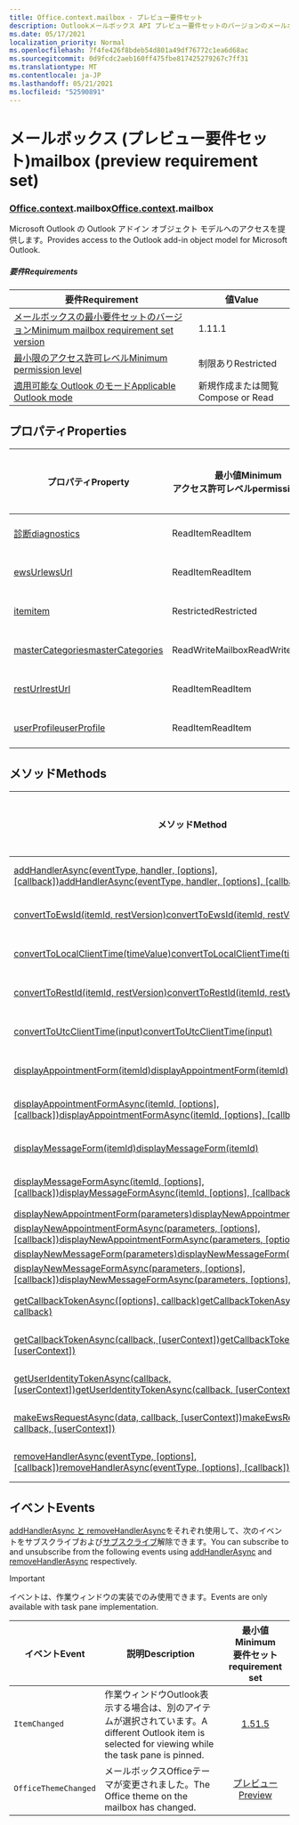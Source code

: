 ```yaml
---
title: Office.context.mailbox - プレビュー要件セット
description: Outlookメールボックス API プレビュー要件セットのバージョンのメールボックス オブジェクト モデル。
ms.date: 05/17/2021
localization_priority: Normal
ms.openlocfilehash: 7f4fe426f8bdeb54d801a49df76772c1ea6d68ac
ms.sourcegitcommit: 0d9fcdc2aeb160ff475fbe817425279267c7ff31
ms.translationtype: MT
ms.contentlocale: ja-JP
ms.lasthandoff: 05/21/2021
ms.locfileid: "52590891"
---
```

# <a name="mailbox-preview-requirement-set"></a><span data-ttu-id="8efdb-103">メールボックス (プレビュー要件セット)</span><span class="sxs-lookup"><span data-stu-id="8efdb-103">mailbox (preview requirement set)</span></span>

### <a name="officecontextmailbox"></a><span data-ttu-id="8efdb-104">[Office](office.md)[.context](office.context.md).mailbox</span><span class="sxs-lookup"><span data-stu-id="8efdb-104">[Office](office.md)[.context](office.context.md).mailbox</span></span>

<span data-ttu-id="8efdb-105">Microsoft Outlook の Outlook アドイン オブジェクト モデルへのアクセスを提供します。</span><span class="sxs-lookup"><span data-stu-id="8efdb-105">Provides access to the Outlook add-in object model for Microsoft Outlook.</span></span>

##### <a name="requirements"></a><span data-ttu-id="8efdb-106">要件</span><span class="sxs-lookup"><span data-stu-id="8efdb-106">Requirements</span></span>

|<span data-ttu-id="8efdb-107">要件</span><span class="sxs-lookup"><span data-stu-id="8efdb-107">Requirement</span></span>| <span data-ttu-id="8efdb-108">値</span><span class="sxs-lookup"><span data-stu-id="8efdb-108">Value</span></span>|
|---|---|
|[<span data-ttu-id="8efdb-109">メールボックスの最小要件セットのバージョン</span><span class="sxs-lookup"><span data-stu-id="8efdb-109">Minimum mailbox requirement set version</span></span>](../../requirement-sets/outlook-api-requirement-sets.md)| <span data-ttu-id="8efdb-110">1.1</span><span class="sxs-lookup"><span data-stu-id="8efdb-110">1.1</span></span>|
|[<span data-ttu-id="8efdb-111">最小限のアクセス許可レベル</span><span class="sxs-lookup"><span data-stu-id="8efdb-111">Minimum permission level</span></span>](../../../outlook/understanding-outlook-add-in-permissions.md)| <span data-ttu-id="8efdb-112">制限あり</span><span class="sxs-lookup"><span data-stu-id="8efdb-112">Restricted</span></span>|
|[<span data-ttu-id="8efdb-113">適用可能な Outlook のモード</span><span class="sxs-lookup"><span data-stu-id="8efdb-113">Applicable Outlook mode</span></span>](../../../outlook/outlook-add-ins-overview.md#extension-points)| <span data-ttu-id="8efdb-114">新規作成または閲覧</span><span class="sxs-lookup"><span data-stu-id="8efdb-114">Compose or Read</span></span>|

## <a name="properties"></a><span data-ttu-id="8efdb-115">プロパティ</span><span class="sxs-lookup"><span data-stu-id="8efdb-115">Properties</span></span>

| <span data-ttu-id="8efdb-116">プロパティ</span><span class="sxs-lookup"><span data-stu-id="8efdb-116">Property</span></span> | <span data-ttu-id="8efdb-117">最小値</span><span class="sxs-lookup"><span data-stu-id="8efdb-117">Minimum</span></span><br><span data-ttu-id="8efdb-118">アクセス許可レベル</span><span class="sxs-lookup"><span data-stu-id="8efdb-118">permission level</span></span> | <span data-ttu-id="8efdb-119">モード</span><span class="sxs-lookup"><span data-stu-id="8efdb-119">Modes</span></span> | <span data-ttu-id="8efdb-120">戻り値の種類</span><span class="sxs-lookup"><span data-stu-id="8efdb-120">Return type</span></span> | <span data-ttu-id="8efdb-121">最小値</span><span class="sxs-lookup"><span data-stu-id="8efdb-121">Minimum</span></span><br><span data-ttu-id="8efdb-122">要件セット</span><span class="sxs-lookup"><span data-stu-id="8efdb-122">requirement set</span></span> |
|---|---|---|---|:---:|
| [<span data-ttu-id="8efdb-123">診断</span><span class="sxs-lookup"><span data-stu-id="8efdb-123">diagnostics</span></span>](/javascript/api/outlook/office.mailbox?view=outlook-js-preview&preserve-view=true#diagnostics) | <span data-ttu-id="8efdb-124">ReadItem</span><span class="sxs-lookup"><span data-stu-id="8efdb-124">ReadItem</span></span> | <span data-ttu-id="8efdb-125">作成</span><span class="sxs-lookup"><span data-stu-id="8efdb-125">Compose</span></span><br><span data-ttu-id="8efdb-126">Read</span><span class="sxs-lookup"><span data-stu-id="8efdb-126">Read</span></span> | [<span data-ttu-id="8efdb-127">Diagnostics</span><span class="sxs-lookup"><span data-stu-id="8efdb-127">Diagnostics</span></span>](/javascript/api/outlook/office.diagnostics?view=outlook-js-preview&preserve-view=true) | [<span data-ttu-id="8efdb-128">1.1</span><span class="sxs-lookup"><span data-stu-id="8efdb-128">1.1</span></span>](../requirement-set-1.1/outlook-requirement-set-1.1.md) |
| [<span data-ttu-id="8efdb-129">ewsUrl</span><span class="sxs-lookup"><span data-stu-id="8efdb-129">ewsUrl</span></span>](/javascript/api/outlook/office.mailbox?view=outlook-js-preview&preserve-view=true#ewsurl) | <span data-ttu-id="8efdb-130">ReadItem</span><span class="sxs-lookup"><span data-stu-id="8efdb-130">ReadItem</span></span> | <span data-ttu-id="8efdb-131">作成</span><span class="sxs-lookup"><span data-stu-id="8efdb-131">Compose</span></span><br><span data-ttu-id="8efdb-132">Read</span><span class="sxs-lookup"><span data-stu-id="8efdb-132">Read</span></span> | <span data-ttu-id="8efdb-133">String</span><span class="sxs-lookup"><span data-stu-id="8efdb-133">String</span></span> | [<span data-ttu-id="8efdb-134">1.1</span><span class="sxs-lookup"><span data-stu-id="8efdb-134">1.1</span></span>](../requirement-set-1.1/outlook-requirement-set-1.1.md) |
| [<span data-ttu-id="8efdb-135">item</span><span class="sxs-lookup"><span data-stu-id="8efdb-135">item</span></span>](office.context.mailbox.item.md) | <span data-ttu-id="8efdb-136">Restricted</span><span class="sxs-lookup"><span data-stu-id="8efdb-136">Restricted</span></span> | <span data-ttu-id="8efdb-137">作成</span><span class="sxs-lookup"><span data-stu-id="8efdb-137">Compose</span></span><br><span data-ttu-id="8efdb-138">Read</span><span class="sxs-lookup"><span data-stu-id="8efdb-138">Read</span></span> | [<span data-ttu-id="8efdb-139">項目</span><span class="sxs-lookup"><span data-stu-id="8efdb-139">Item</span></span>](/javascript/api/outlook/office.item?view=outlook-js-preview&preserve-view=true) | [<span data-ttu-id="8efdb-140">1.1</span><span class="sxs-lookup"><span data-stu-id="8efdb-140">1.1</span></span>](../requirement-set-1.1/outlook-requirement-set-1.1.md) |
| [<span data-ttu-id="8efdb-141">masterCategories</span><span class="sxs-lookup"><span data-stu-id="8efdb-141">masterCategories</span></span>](/javascript/api/outlook/office.mailbox?view=outlook-js-preview&preserve-view=true#mastercategories) | <span data-ttu-id="8efdb-142">ReadWriteMailbox</span><span class="sxs-lookup"><span data-stu-id="8efdb-142">ReadWriteMailbox</span></span> | <span data-ttu-id="8efdb-143">作成</span><span class="sxs-lookup"><span data-stu-id="8efdb-143">Compose</span></span><br><span data-ttu-id="8efdb-144">Read</span><span class="sxs-lookup"><span data-stu-id="8efdb-144">Read</span></span> | [<span data-ttu-id="8efdb-145">MasterCategories</span><span class="sxs-lookup"><span data-stu-id="8efdb-145">MasterCategories</span></span>](/javascript/api/outlook/office.mastercategories?view=outlook-js-preview&preserve-view=true) | [<span data-ttu-id="8efdb-146">1.8</span><span class="sxs-lookup"><span data-stu-id="8efdb-146">1.8</span></span>](../requirement-set-1.8/outlook-requirement-set-1.8.md) |
| [<span data-ttu-id="8efdb-147">restUrl</span><span class="sxs-lookup"><span data-stu-id="8efdb-147">restUrl</span></span>](/javascript/api/outlook/office.mailbox?view=outlook-js-preview&preserve-view=true#resturl) | <span data-ttu-id="8efdb-148">ReadItem</span><span class="sxs-lookup"><span data-stu-id="8efdb-148">ReadItem</span></span> | <span data-ttu-id="8efdb-149">作成</span><span class="sxs-lookup"><span data-stu-id="8efdb-149">Compose</span></span><br><span data-ttu-id="8efdb-150">Read</span><span class="sxs-lookup"><span data-stu-id="8efdb-150">Read</span></span> | <span data-ttu-id="8efdb-151">String</span><span class="sxs-lookup"><span data-stu-id="8efdb-151">String</span></span> | [<span data-ttu-id="8efdb-152">1.5</span><span class="sxs-lookup"><span data-stu-id="8efdb-152">1.5</span></span>](../requirement-set-1.5/outlook-requirement-set-1.5.md) |
| [<span data-ttu-id="8efdb-153">userProfile</span><span class="sxs-lookup"><span data-stu-id="8efdb-153">userProfile</span></span>](/javascript/api/outlook/office.mailbox?view=outlook-js-preview&preserve-view=true#userprofile) | <span data-ttu-id="8efdb-154">ReadItem</span><span class="sxs-lookup"><span data-stu-id="8efdb-154">ReadItem</span></span> | <span data-ttu-id="8efdb-155">作成</span><span class="sxs-lookup"><span data-stu-id="8efdb-155">Compose</span></span><br><span data-ttu-id="8efdb-156">Read</span><span class="sxs-lookup"><span data-stu-id="8efdb-156">Read</span></span> | [<span data-ttu-id="8efdb-157">UserProfile</span><span class="sxs-lookup"><span data-stu-id="8efdb-157">UserProfile</span></span>](/javascript/api/outlook/office.userprofile?view=outlook-js-preview&preserve-view=true) | [<span data-ttu-id="8efdb-158">1.1</span><span class="sxs-lookup"><span data-stu-id="8efdb-158">1.1</span></span>](../requirement-set-1.1/outlook-requirement-set-1.1.md) |

## <a name="methods"></a><span data-ttu-id="8efdb-159">メソッド</span><span class="sxs-lookup"><span data-stu-id="8efdb-159">Methods</span></span>

| <span data-ttu-id="8efdb-160">メソッド</span><span class="sxs-lookup"><span data-stu-id="8efdb-160">Method</span></span> | <span data-ttu-id="8efdb-161">最小値</span><span class="sxs-lookup"><span data-stu-id="8efdb-161">Minimum</span></span><br><span data-ttu-id="8efdb-162">アクセス許可レベル</span><span class="sxs-lookup"><span data-stu-id="8efdb-162">permission level</span></span> | <span data-ttu-id="8efdb-163">モード</span><span class="sxs-lookup"><span data-stu-id="8efdb-163">Modes</span></span> | <span data-ttu-id="8efdb-164">最小値</span><span class="sxs-lookup"><span data-stu-id="8efdb-164">Minimum</span></span><br><span data-ttu-id="8efdb-165">要件セット</span><span class="sxs-lookup"><span data-stu-id="8efdb-165">requirement set</span></span> |
|---|---|---|:---:|
| <span data-ttu-id="8efdb-166">[addHandlerAsync(eventType, handler, [options], [callback])](/javascript/api/outlook/office.mailbox?view=outlook-js-preview&preserve-view=true#addhandlerasync-eventtype--handler--options--callback-)</span><span class="sxs-lookup"><span data-stu-id="8efdb-166">[addHandlerAsync(eventType, handler, [options], [callback])](/javascript/api/outlook/office.mailbox?view=outlook-js-preview&preserve-view=true#addhandlerasync-eventtype--handler--options--callback-)</span></span> | <span data-ttu-id="8efdb-167">ReadItem</span><span class="sxs-lookup"><span data-stu-id="8efdb-167">ReadItem</span></span> | <span data-ttu-id="8efdb-168">作成</span><span class="sxs-lookup"><span data-stu-id="8efdb-168">Compose</span></span><br><span data-ttu-id="8efdb-169">Read</span><span class="sxs-lookup"><span data-stu-id="8efdb-169">Read</span></span> | [<span data-ttu-id="8efdb-170">1.5</span><span class="sxs-lookup"><span data-stu-id="8efdb-170">1.5</span></span>](../requirement-set-1.5/outlook-requirement-set-1.5.md) |
| [<span data-ttu-id="8efdb-171">convertToEwsId(itemId, restVersion)</span><span class="sxs-lookup"><span data-stu-id="8efdb-171">convertToEwsId(itemId, restVersion)</span></span>](/javascript/api/outlook/office.mailbox?view=outlook-js-preview&preserve-view=true#converttoewsid-itemid--restversion-) | <span data-ttu-id="8efdb-172">Restricted</span><span class="sxs-lookup"><span data-stu-id="8efdb-172">Restricted</span></span> | <span data-ttu-id="8efdb-173">作成</span><span class="sxs-lookup"><span data-stu-id="8efdb-173">Compose</span></span><br><span data-ttu-id="8efdb-174">Read</span><span class="sxs-lookup"><span data-stu-id="8efdb-174">Read</span></span> | [<span data-ttu-id="8efdb-175">1.3</span><span class="sxs-lookup"><span data-stu-id="8efdb-175">1.3</span></span>](../requirement-set-1.3/outlook-requirement-set-1.3.md) |
| [<span data-ttu-id="8efdb-176">convertToLocalClientTime(timeValue)</span><span class="sxs-lookup"><span data-stu-id="8efdb-176">convertToLocalClientTime(timeValue)</span></span>](/javascript/api/outlook/office.mailbox?view=outlook-js-preview&preserve-view=true#converttolocalclienttime-timevalue-) | <span data-ttu-id="8efdb-177">ReadItem</span><span class="sxs-lookup"><span data-stu-id="8efdb-177">ReadItem</span></span> | <span data-ttu-id="8efdb-178">作成</span><span class="sxs-lookup"><span data-stu-id="8efdb-178">Compose</span></span><br><span data-ttu-id="8efdb-179">Read</span><span class="sxs-lookup"><span data-stu-id="8efdb-179">Read</span></span> | [<span data-ttu-id="8efdb-180">1.1</span><span class="sxs-lookup"><span data-stu-id="8efdb-180">1.1</span></span>](../requirement-set-1.1/outlook-requirement-set-1.1.md) |
| [<span data-ttu-id="8efdb-181">convertToRestId(itemId, restVersion)</span><span class="sxs-lookup"><span data-stu-id="8efdb-181">convertToRestId(itemId, restVersion)</span></span>](/javascript/api/outlook/office.mailbox?view=outlook-js-preview&preserve-view=true#converttorestid-itemid--restversion-) | <span data-ttu-id="8efdb-182">Restricted</span><span class="sxs-lookup"><span data-stu-id="8efdb-182">Restricted</span></span> | <span data-ttu-id="8efdb-183">作成</span><span class="sxs-lookup"><span data-stu-id="8efdb-183">Compose</span></span><br><span data-ttu-id="8efdb-184">Read</span><span class="sxs-lookup"><span data-stu-id="8efdb-184">Read</span></span> | [<span data-ttu-id="8efdb-185">1.3</span><span class="sxs-lookup"><span data-stu-id="8efdb-185">1.3</span></span>](../requirement-set-1.3/outlook-requirement-set-1.3.md) |
| [<span data-ttu-id="8efdb-186">convertToUtcClientTime(input)</span><span class="sxs-lookup"><span data-stu-id="8efdb-186">convertToUtcClientTime(input)</span></span>](/javascript/api/outlook/office.mailbox?view=outlook-js-preview&preserve-view=true#converttoutcclienttime-input-) | <span data-ttu-id="8efdb-187">ReadItem</span><span class="sxs-lookup"><span data-stu-id="8efdb-187">ReadItem</span></span> | <span data-ttu-id="8efdb-188">作成</span><span class="sxs-lookup"><span data-stu-id="8efdb-188">Compose</span></span><br><span data-ttu-id="8efdb-189">Read</span><span class="sxs-lookup"><span data-stu-id="8efdb-189">Read</span></span> | [<span data-ttu-id="8efdb-190">1.1</span><span class="sxs-lookup"><span data-stu-id="8efdb-190">1.1</span></span>](../requirement-set-1.1/outlook-requirement-set-1.1.md) |
| [<span data-ttu-id="8efdb-191">displayAppointmentForm(itemId)</span><span class="sxs-lookup"><span data-stu-id="8efdb-191">displayAppointmentForm(itemId)</span></span>](/javascript/api/outlook/office.mailbox?view=outlook-js-preview&preserve-view=true#displayappointmentform-itemid-) | <span data-ttu-id="8efdb-192">ReadItem</span><span class="sxs-lookup"><span data-stu-id="8efdb-192">ReadItem</span></span> | <span data-ttu-id="8efdb-193">作成</span><span class="sxs-lookup"><span data-stu-id="8efdb-193">Compose</span></span><br><span data-ttu-id="8efdb-194">Read</span><span class="sxs-lookup"><span data-stu-id="8efdb-194">Read</span></span> | [<span data-ttu-id="8efdb-195">1.1</span><span class="sxs-lookup"><span data-stu-id="8efdb-195">1.1</span></span>](../requirement-set-1.1/outlook-requirement-set-1.1.md) |
| <span data-ttu-id="8efdb-196">[displayAppointmentFormAsync(itemId, [options], [callback])](/javascript/api/outlook/office.mailbox?view=outlook-js-preview&preserve-view=true#displayappointmentform-itemid--options--callback-)</span><span class="sxs-lookup"><span data-stu-id="8efdb-196">[displayAppointmentFormAsync(itemId, [options], [callback])](/javascript/api/outlook/office.mailbox?view=outlook-js-preview&preserve-view=true#displayappointmentform-itemid--options--callback-)</span></span> | <span data-ttu-id="8efdb-197">ReadItem</span><span class="sxs-lookup"><span data-stu-id="8efdb-197">ReadItem</span></span> | <span data-ttu-id="8efdb-198">作成</span><span class="sxs-lookup"><span data-stu-id="8efdb-198">Compose</span></span><br><span data-ttu-id="8efdb-199">Read</span><span class="sxs-lookup"><span data-stu-id="8efdb-199">Read</span></span> | [<span data-ttu-id="8efdb-200">1.9</span><span class="sxs-lookup"><span data-stu-id="8efdb-200">1.9</span></span>](../requirement-set-1.9/outlook-requirement-set-1.9.md) |
| [<span data-ttu-id="8efdb-201">displayMessageForm(itemId)</span><span class="sxs-lookup"><span data-stu-id="8efdb-201">displayMessageForm(itemId)</span></span>](/javascript/api/outlook/office.mailbox?view=outlook-js-preview&preserve-view=true#displaymessageform-itemid-) | <span data-ttu-id="8efdb-202">ReadItem</span><span class="sxs-lookup"><span data-stu-id="8efdb-202">ReadItem</span></span> | <span data-ttu-id="8efdb-203">作成</span><span class="sxs-lookup"><span data-stu-id="8efdb-203">Compose</span></span><br><span data-ttu-id="8efdb-204">Read</span><span class="sxs-lookup"><span data-stu-id="8efdb-204">Read</span></span> | [<span data-ttu-id="8efdb-205">1.1</span><span class="sxs-lookup"><span data-stu-id="8efdb-205">1.1</span></span>](../requirement-set-1.1/outlook-requirement-set-1.1.md) |
| <span data-ttu-id="8efdb-206">[displayMessageFormAsync(itemId, [options], [callback])](/javascript/api/outlook/office.mailbox?view=outlook-js-preview&preserve-view=true#displaymessageform-itemid--options--callback-)</span><span class="sxs-lookup"><span data-stu-id="8efdb-206">[displayMessageFormAsync(itemId, [options], [callback])](/javascript/api/outlook/office.mailbox?view=outlook-js-preview&preserve-view=true#displaymessageform-itemid--options--callback-)</span></span> | <span data-ttu-id="8efdb-207">ReadItem</span><span class="sxs-lookup"><span data-stu-id="8efdb-207">ReadItem</span></span> | <span data-ttu-id="8efdb-208">作成</span><span class="sxs-lookup"><span data-stu-id="8efdb-208">Compose</span></span><br><span data-ttu-id="8efdb-209">Read</span><span class="sxs-lookup"><span data-stu-id="8efdb-209">Read</span></span> | [<span data-ttu-id="8efdb-210">1.9</span><span class="sxs-lookup"><span data-stu-id="8efdb-210">1.9</span></span>](../requirement-set-1.9/outlook-requirement-set-1.9.md) |
| [<span data-ttu-id="8efdb-211">displayNewAppointmentForm(parameters)</span><span class="sxs-lookup"><span data-stu-id="8efdb-211">displayNewAppointmentForm(parameters)</span></span>](/javascript/api/outlook/office.mailbox?view=outlook-js-preview&preserve-view=true#displaynewappointmentform-parameters-) | <span data-ttu-id="8efdb-212">ReadItem</span><span class="sxs-lookup"><span data-stu-id="8efdb-212">ReadItem</span></span> | <span data-ttu-id="8efdb-213">Read</span><span class="sxs-lookup"><span data-stu-id="8efdb-213">Read</span></span> | [<span data-ttu-id="8efdb-214">1.1</span><span class="sxs-lookup"><span data-stu-id="8efdb-214">1.1</span></span>](../requirement-set-1.1/outlook-requirement-set-1.1.md) |
| <span data-ttu-id="8efdb-215">[displayNewAppointmentFormAsync(parameters, [options], [callback])](/javascript/api/outlook/office.mailbox?view=outlook-js-preview&preserve-view=true#displaynewappointmentform-parameters--options--callback-)</span><span class="sxs-lookup"><span data-stu-id="8efdb-215">[displayNewAppointmentFormAsync(parameters, [options], [callback])](/javascript/api/outlook/office.mailbox?view=outlook-js-preview&preserve-view=true#displaynewappointmentform-parameters--options--callback-)</span></span> | <span data-ttu-id="8efdb-216">ReadItem</span><span class="sxs-lookup"><span data-stu-id="8efdb-216">ReadItem</span></span> | <span data-ttu-id="8efdb-217">Read</span><span class="sxs-lookup"><span data-stu-id="8efdb-217">Read</span></span> | [<span data-ttu-id="8efdb-218">1.9</span><span class="sxs-lookup"><span data-stu-id="8efdb-218">1.9</span></span>](../requirement-set-1.9/outlook-requirement-set-1.9.md) |
| [<span data-ttu-id="8efdb-219">displayNewMessageForm(parameters)</span><span class="sxs-lookup"><span data-stu-id="8efdb-219">displayNewMessageForm(parameters)</span></span>](/javascript/api/outlook/office.mailbox?view=outlook-js-preview&preserve-view=true#displaynewmessageform-parameters-) | <span data-ttu-id="8efdb-220">ReadItem</span><span class="sxs-lookup"><span data-stu-id="8efdb-220">ReadItem</span></span> | <span data-ttu-id="8efdb-221">Read</span><span class="sxs-lookup"><span data-stu-id="8efdb-221">Read</span></span> | [<span data-ttu-id="8efdb-222">1.6</span><span class="sxs-lookup"><span data-stu-id="8efdb-222">1.6</span></span>](../requirement-set-1.6/outlook-requirement-set-1.6.md) |
| <span data-ttu-id="8efdb-223">[displayNewMessageFormAsync(parameters, [options], [callback])](/javascript/api/outlook/office.mailbox?view=outlook-js-preview&preserve-view=true#displaynewmessageform-parameters--options--callback-)</span><span class="sxs-lookup"><span data-stu-id="8efdb-223">[displayNewMessageFormAsync(parameters, [options], [callback])](/javascript/api/outlook/office.mailbox?view=outlook-js-preview&preserve-view=true#displaynewmessageform-parameters--options--callback-)</span></span> | <span data-ttu-id="8efdb-224">ReadItem</span><span class="sxs-lookup"><span data-stu-id="8efdb-224">ReadItem</span></span> | <span data-ttu-id="8efdb-225">Read</span><span class="sxs-lookup"><span data-stu-id="8efdb-225">Read</span></span> | [<span data-ttu-id="8efdb-226">1.9</span><span class="sxs-lookup"><span data-stu-id="8efdb-226">1.9</span></span>](../requirement-set-1.9/outlook-requirement-set-1.9.md) |
| <span data-ttu-id="8efdb-227">[getCallbackTokenAsync([options], callback)](/javascript/api/outlook/office.mailbox?view=outlook-js-preview&preserve-view=true#getcallbacktokenasync-options--callback-)</span><span class="sxs-lookup"><span data-stu-id="8efdb-227">[getCallbackTokenAsync([options], callback)](/javascript/api/outlook/office.mailbox?view=outlook-js-preview&preserve-view=true#getcallbacktokenasync-options--callback-)</span></span> | <span data-ttu-id="8efdb-228">ReadItem</span><span class="sxs-lookup"><span data-stu-id="8efdb-228">ReadItem</span></span> | <span data-ttu-id="8efdb-229">作成</span><span class="sxs-lookup"><span data-stu-id="8efdb-229">Compose</span></span><br><span data-ttu-id="8efdb-230">Read</span><span class="sxs-lookup"><span data-stu-id="8efdb-230">Read</span></span> | [<span data-ttu-id="8efdb-231">1.5</span><span class="sxs-lookup"><span data-stu-id="8efdb-231">1.5</span></span>](../requirement-set-1.5/outlook-requirement-set-1.5.md) |
| <span data-ttu-id="8efdb-232">[getCallbackTokenAsync(callback, [userContext])](/javascript/api/outlook/office.mailbox?view=outlook-js-preview&preserve-view=true#getcallbacktokenasync-callback--usercontext-)</span><span class="sxs-lookup"><span data-stu-id="8efdb-232">[getCallbackTokenAsync(callback, [userContext])](/javascript/api/outlook/office.mailbox?view=outlook-js-preview&preserve-view=true#getcallbacktokenasync-callback--usercontext-)</span></span> | <span data-ttu-id="8efdb-233">ReadItem</span><span class="sxs-lookup"><span data-stu-id="8efdb-233">ReadItem</span></span> | <span data-ttu-id="8efdb-234">作成</span><span class="sxs-lookup"><span data-stu-id="8efdb-234">Compose</span></span><br><span data-ttu-id="8efdb-235">Read</span><span class="sxs-lookup"><span data-stu-id="8efdb-235">Read</span></span> | [<span data-ttu-id="8efdb-236">1.3</span><span class="sxs-lookup"><span data-stu-id="8efdb-236">1.3</span></span>](../requirement-set-1.3/outlook-requirement-set-1.3.md)<br>[<span data-ttu-id="8efdb-237">1.1</span><span class="sxs-lookup"><span data-stu-id="8efdb-237">1.1</span></span>](../requirement-set-1.1/outlook-requirement-set-1.1.md) |
| <span data-ttu-id="8efdb-238">[getUserIdentityTokenAsync(callback, [userContext])](/javascript/api/outlook/office.mailbox?view=outlook-js-preview&preserve-view=true#getuseridentitytokenasync-callback--usercontext-)</span><span class="sxs-lookup"><span data-stu-id="8efdb-238">[getUserIdentityTokenAsync(callback, [userContext])](/javascript/api/outlook/office.mailbox?view=outlook-js-preview&preserve-view=true#getuseridentitytokenasync-callback--usercontext-)</span></span> | <span data-ttu-id="8efdb-239">ReadItem</span><span class="sxs-lookup"><span data-stu-id="8efdb-239">ReadItem</span></span> | <span data-ttu-id="8efdb-240">作成</span><span class="sxs-lookup"><span data-stu-id="8efdb-240">Compose</span></span><br><span data-ttu-id="8efdb-241">Read</span><span class="sxs-lookup"><span data-stu-id="8efdb-241">Read</span></span> | [<span data-ttu-id="8efdb-242">1.1</span><span class="sxs-lookup"><span data-stu-id="8efdb-242">1.1</span></span>](../requirement-set-1.1/outlook-requirement-set-1.1.md) |
| <span data-ttu-id="8efdb-243">[makeEwsRequestAsync(data, callback, [userContext])](/javascript/api/outlook/office.mailbox?view=outlook-js-preview&preserve-view=true#makeewsrequestasync-data--callback--usercontext-)</span><span class="sxs-lookup"><span data-stu-id="8efdb-243">[makeEwsRequestAsync(data, callback, [userContext])](/javascript/api/outlook/office.mailbox?view=outlook-js-preview&preserve-view=true#makeewsrequestasync-data--callback--usercontext-)</span></span> | <span data-ttu-id="8efdb-244">ReadWriteMailbox</span><span class="sxs-lookup"><span data-stu-id="8efdb-244">ReadWriteMailbox</span></span> | <span data-ttu-id="8efdb-245">作成</span><span class="sxs-lookup"><span data-stu-id="8efdb-245">Compose</span></span><br><span data-ttu-id="8efdb-246">Read</span><span class="sxs-lookup"><span data-stu-id="8efdb-246">Read</span></span> | [<span data-ttu-id="8efdb-247">1.1</span><span class="sxs-lookup"><span data-stu-id="8efdb-247">1.1</span></span>](../requirement-set-1.1/outlook-requirement-set-1.1.md) |
| <span data-ttu-id="8efdb-248">[removeHandlerAsync(eventType, [options], [callback])](/javascript/api/outlook/office.mailbox?view=outlook-js-preview&preserve-view=true#removehandlerasync-eventtype--options--callback-)</span><span class="sxs-lookup"><span data-stu-id="8efdb-248">[removeHandlerAsync(eventType, [options], [callback])](/javascript/api/outlook/office.mailbox?view=outlook-js-preview&preserve-view=true#removehandlerasync-eventtype--options--callback-)</span></span> | <span data-ttu-id="8efdb-249">ReadItem</span><span class="sxs-lookup"><span data-stu-id="8efdb-249">ReadItem</span></span> | <span data-ttu-id="8efdb-250">作成</span><span class="sxs-lookup"><span data-stu-id="8efdb-250">Compose</span></span><br><span data-ttu-id="8efdb-251">Read</span><span class="sxs-lookup"><span data-stu-id="8efdb-251">Read</span></span> | [<span data-ttu-id="8efdb-252">1.5</span><span class="sxs-lookup"><span data-stu-id="8efdb-252">1.5</span></span>](../requirement-set-1.5/outlook-requirement-set-1.5.md) |

## <a name="events"></a><span data-ttu-id="8efdb-253">イベント</span><span class="sxs-lookup"><span data-stu-id="8efdb-253">Events</span></span>

<span data-ttu-id="8efdb-254">[addHandlerAsync と removeHandlerAsync](/javascript/api/outlook/office.mailbox?view=outlook-js-preview&preserve-view=true#addhandlerasync-eventtype--handler--options--callback-)をそれぞれ使用して、次のイベントをサブスクライブおよび[サブスクライブ](/javascript/api/outlook/office.mailbox?view=outlook-js-preview&preserve-view=true#removehandlerasync-eventtype--options--callback-)解除できます。</span><span class="sxs-lookup"><span data-stu-id="8efdb-254">You can subscribe to and unsubscribe from the following events using [addHandlerAsync](/javascript/api/outlook/office.mailbox?view=outlook-js-preview&preserve-view=true#addhandlerasync-eventtype--handler--options--callback-) and [removeHandlerAsync](/javascript/api/outlook/office.mailbox?view=outlook-js-preview&preserve-view=true#removehandlerasync-eventtype--options--callback-) respectively.</span></span>

> [!IMPORTANT]
> <span data-ttu-id="8efdb-255">イベントは、作業ウィンドウの実装でのみ使用できます。</span><span class="sxs-lookup"><span data-stu-id="8efdb-255">Events are only available with task pane implementation.</span></span>

| <span data-ttu-id="8efdb-256">イベント</span><span class="sxs-lookup"><span data-stu-id="8efdb-256">Event</span></span> | <span data-ttu-id="8efdb-257">説明</span><span class="sxs-lookup"><span data-stu-id="8efdb-257">Description</span></span> | <span data-ttu-id="8efdb-258">最小値</span><span class="sxs-lookup"><span data-stu-id="8efdb-258">Minimum</span></span><br><span data-ttu-id="8efdb-259">要件セット</span><span class="sxs-lookup"><span data-stu-id="8efdb-259">requirement set</span></span> |
|---|---|:---:|
|`ItemChanged`| <span data-ttu-id="8efdb-260">作業ウィンドウOutlook表示する場合は、別のアイテムが選択されています。</span><span class="sxs-lookup"><span data-stu-id="8efdb-260">A different Outlook item is selected for viewing while the task pane is pinned.</span></span> | [<span data-ttu-id="8efdb-261">1.5</span><span class="sxs-lookup"><span data-stu-id="8efdb-261">1.5</span></span>](../requirement-set-1.5/outlook-requirement-set-1.5.md) |
|`OfficeThemeChanged`| <span data-ttu-id="8efdb-262">メールボックスOfficeテーマが変更されました。</span><span class="sxs-lookup"><span data-stu-id="8efdb-262">The Office theme on the mailbox has changed.</span></span> | [<span data-ttu-id="8efdb-263">プレビュー</span><span class="sxs-lookup"><span data-stu-id="8efdb-263">Preview</span></span>](../preview-requirement-set/outlook-requirement-set-preview.md) |
